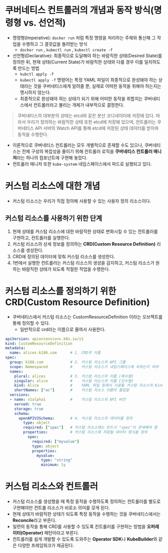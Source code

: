 # 쿠버네티스 컨트롤러의 개념과 동작 방식(명령형 vs. 선언적)

- 명령형(Imperative): `docker run` 처럼 특정 명령을 처리하는 주체와 통신해 그 작업을 수행하고 그 결괏값을 돌려받는 방식
    - `docker run` , `kubectl run` , `kubectl create -f`
- 선언형(Declarative): 최종적으로 도달해야 하는 바람직한 상태(Desired State)를 정의한 뒤, 현재 상태(Current State)가 바람직한 상태와 다를 경우 이를 일치하도록 만드는 방법
    - `kubctl apply -f`
    - `kubectl apply -f` 명령어는 특정 YAML 파일이 최종적으로 완성돼야 하는 상태라는 것을 쿠버네티스에게 알려줄 뿐, 실제로 어떠한 동작을 취해야 하는지는 명시하지 않는다.
    - 최종적으로 완성돼야 하는 상태가 되기 위해 어떠한 동작을 취할지는 쿠버네티스에서 컨트롤러라고 불리는 개체가 내부적으로 결정한다.

> 쿠버네티스의 대부분의 상태는 etcd와 같은 분산 코디네이터에 저장돼 있다. 따라서 우리가 정의하는 바람직한 상태 또한 etcd에 저장돼 있으며, 컨트롤러는 쿠버네티스 API 서버의 Watch API를 통해 etcd에 저장된 상태 데이터를 받아와 동작을 수행한다.
> 
- 이론적으로 쿠버네티스 컨트롤러는 모두 개별적으로 존재할 수도 있으나, 쿠버네티스는 전체 구성의 복잡성을 줄이기 위해 컨트롤러 로직을 **쿠버네티스 컨트롤러 매니저**라는 하나의 컴포넌트에 구현해 놓았다.
- 컨트롤러 매니저 또한 `kube-system` 네임스페이스에서 파드로 실행되고 있다.

# 커스텀 리소스에 대한 개념

- 커스텀 리소스는 우리가 직접 정의해 사용할 수 있는 사용자 정의 리소스이다.

## 커스텀 리소스를 사용하기 위한 단계

1. 현재 상태를 커스텀 리소스에 대한 바람직한 상태로 변화시킬 수 있는 컨트롤러를 구현하고, 컨트롤러를 실행한다. 
2. 커스텀 리소스의 상세 정보를 정의하는 **CRD(Custom Resource Definition)** 리소스를 생성한다.
3. CRD에 정의된 데이터에 맞춰 커스텀 리소스를 생성한다.
4. 1번에서 실행한 컨트롤러는 커스텀 리소스의 생성을 감지하고, 커스텀 리소스가 원하는 바람직한 상태가 되도록 적절한 작업을 수행한다.

# 커스텀 리소스를 정의하기 위한 CRD(Custom Resource Definition)

- 쿠버네티스에서 커스텀 리소스는 CustomResourceDefinition 이라는 오브젝트를 통해 정의할 수 있다.
    - 일반적으로 crd라는 이름으로 줄여서 사용한다.

```yaml
apiVersion: apiextensions.k8s.io/v1
kind: CustomResourceDefinition
metadata:
  name: alices.k106.com      # 1. CRD의 이름
spec:
  group: k106.com            # 2. 커스텀 리소스의 API 그룹
  scope: Namespaced          #    커스텀 리소스가 네임스페이스에 속하는지 여부
  names:
    plural: alices           # 3. 커스텀 리소스의 이름 (복수형)
    singular: alice          #    커스텀 리소스의 이름 (단수형)
    kind: Alice              #    YAML 파일 등에서 사용될 커스텀 리소스의 Kind
    shortNames: ["ac"]       #    커스텀 리소스 이름의 줄임말
  versions:
  - name: v1alpha1           #    커스텀 리소스의 API 버전
    served: true
    storage: true
    schema:
      openAPIV3Schema:       # 4. 커스텀 리소스의 데이터를 정의
        type: object
        required: ["spec"]   # 커스텀 리소스에는 반드시 "spec"이 존재해야 함
        properties:          # 커스텀 리소스에 저장될 데이터 형식을 정의
          spec:
            required: ["myvalue"]
            type: object
            properties:
              myvalue:
                type: "string"
                minimum: 1y
```

# 커스텀 리소스와 컨트롤러

- 커스텀 리소스를 생성했을 때 특정 동작을 수행하도록 정의하는 컨트롤러를 별도로 구현해야만 컨트롤 리소스가 비로소 의미를 갖게 된다.
- 현재 상태가 바람직한 상태가 되도록 특정 동작을 수행하는 것을 쿠버네티스에서는 **Reconcile**라고 부른다.
- 일련의 동작을 통해 CRD를 사용할 수 있도록 컨트롤러를 구현하는 방법을 **오퍼레이터(Operator)** 패턴이라고 부른다.
- 컨트롤러를 쉽게 개발할 수 있도록 도와주는 **Operator SDK**나 **KubeBuilder**와 같은 다양한 프레임워크가 제공된다.